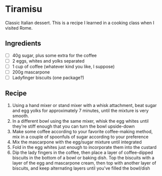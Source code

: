 # Tiramisu

Classic Italian dessert. This is a recipe I learned in a cooking class when I visited Rome.

## Ingredients

- [ ] 40g sugar, plus some extra for the coffee
- [ ] 2 eggs, whites and yolks separated
- [ ] 1 cup of coffee (whatever kind you like, I suppose)
- [ ] 200g mascarpone
- [ ] Ladyfinger biscuits (one package?)

## Recipe

1. Using a hand mixer or stand mixer with a whisk attachment, beat sugar and egg yolks for approximately 7 minutes, until the mixture is very smooth.
1. In a different bowl using the same mixer, whisk the egg whites until they're stiff enough that you can turn the bowl upside-down
1. Make some coffee according to your favorite coffee-making method, mix in a couple of spoonfuls of sugar according to your preference
1. Mix the mascarpone with the egg/sugar mixture until integrated
1. Fold in the egg whites just enough to incorporate them into the custard
1. Dip the lady fingers in the coffee, then place a layer of coffee-dipped biscuits in the bottom of a bowl or baking dish. Top the biscuits with a layer of the egg and mascarpone cream, then top with another layer of biscuits, and keep alternating layers until you've filled the bowl/dish
